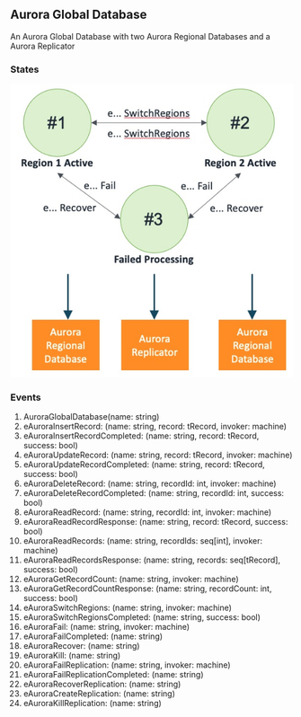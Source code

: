 ## Aurora Global Database

An Aurora Global Database with two Aurora Regional Databases and a Aurora Replicator

### States

![Aurora Global Database States!](images/AuroraGlobalDatabaseStates.jpg)

### Events

1. AuroraGlobalDatabase(name: string)
2. eAuroraInsertRecord: (name: string, record: tRecord, invoker: machine)
3. eAuroraInsertRecordCompleted: (name: string, record: tRecord, success: bool)
4. eAuroraUpdateRecord: (name: string, record: tRecord, invoker: machine)
5. eAuroraUpdateRecordCompleted: (name: string, record: tRecord, success: bool)
6. eAuroraDeleteRecord: (name: string, recordId: int, invoker: machine)
7. eAuroraDeleteRecordCompleted: (name: string, recordId: int, success: bool)
8. eAuroraReadRecord: (name: string, recordId: int, invoker: machine)
9. eAuroraReadRecordResponse: (name: string, record: tRecord, success: bool)
10. eAuroraReadRecords: (name: string, recordIds: seq[int], invoker: machine)
11. eAuroraReadRecordsResponse: (name: string, records: seq[tRecord], success: bool)
12. eAuroraGetRecordCount: (name: string, invoker: machine)
13. eAuroraGetRecordCountResponse: (name: string, recordCount: int, success: bool)
14. eAuroraSwitchRegions: (name: string, invoker: machine)
15. eAuroraSwitchRegionsCompleted: (name: string, success: bool)
16. eAuroraFail: (name: string, invoker: machine)
17. eAuroraFailCompleted: (name: string)
18. eAuroraRecover: (name: string)
19. eAuroraKill: (name: string)
20. eAuroraFailReplication: (name: string, invoker: machine)
21. eAuroraFailReplicationCompleted: (name: string)
22. eAuroraRecoverReplication: (name: string)
23. eAuroraCreateReplication: (name: string)
24. eAuroraKillReplication: (name: string)